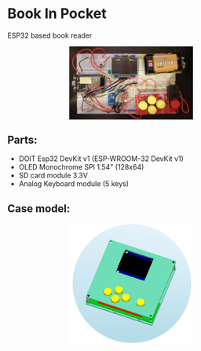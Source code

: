 # Book In Pocket

ESP32 based book reader
<p align="center">
  <img width="50%" align="center" src="Images/foto1.jpg"/>
</p>


## Parts:<br/>
- DOIT Esp32 DevKit v1 (ESP-WROOM-32 DevKit v1)
- OLED Monochrome SPI 1.54" (128x64)
- SD card module 3.3V 
- Analog Keyboard module (5 keys)


## Case model:
<p align="center">
  <img width="50%" align="center" src="Images/1.png"/>
</p>
